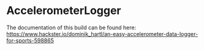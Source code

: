 # AccelerometerLogger
The documentation of this build can be found here: https://www.hackster.io/dominik_hartl/an-easy-accelerometer-data-logger-for-sports-598865
